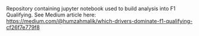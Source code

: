 Repository containing jupyter notebook used to build analysis into F1 Qualifying. See Medium article here: https://medium.com/@humzahmalik/which-drivers-dominate-f1-qualifying-cf26f7e779f8
